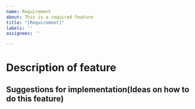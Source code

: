 ```yaml
---
name: Requirement
about: This is a required feature
title: "[Requirement]"
labels: ''
assignees: ''

---
```


# Description of feature

## Suggestions for implementation(Ideas on how to do this feature)
